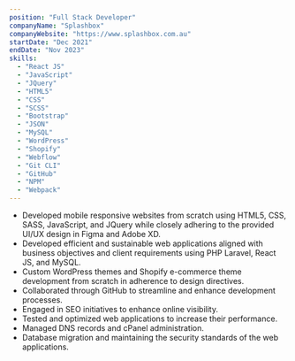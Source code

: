 ```yaml
---
position: "Full Stack Developer"
companyName: "Splashbox"
companyWebsite: "https://www.splashbox.com.au"
startDate: "Dec 2021"
endDate: "Nov 2023"
skills:
  - "React JS"
  - "JavaScript"
  - "JQuery"
  - "HTML5"
  - "CSS"
  - "SCSS"
  - "Bootstrap"
  - "JSON"
  - "MySQL"
  - "WordPress"
  - "Shopify"
  - "Webflow"
  - "Git CLI"
  - "GitHub"
  - "NPM"
  - "Webpack"
---
```


- Developed mobile responsive websites from scratch using HTML5, CSS, SASS, JavaScript, and JQuery while closely adhering to the provided UI/UX design in Figma and Adobe XD.
- Developed efficient and sustainable web applications aligned with business objectives and client requirements using PHP Laravel, React JS, and MySQL.
- Custom WordPress themes and Shopify e-commerce theme development from scratch in adherence to design directives.
- Collaborated through GitHub to streamline and enhance development processes.
- Engaged in SEO initiatives to enhance online visibility.
- Tested and optimized web applications to increase their performance.
- Managed DNS records and cPanel administration.
- Database migration and maintaining the security standards of the web applications.
